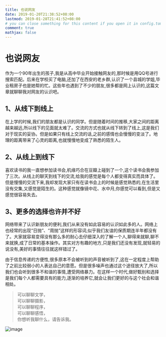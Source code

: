 ```yaml
---
title: 也说网友
date: 2019-01-20T21:38:52+08:00
lastmod: 2019-01-28T21:41:52+08:00
# you can close something for this content if you open it in config.toml.
comment: true
mathjax: false
---
```


# 也说网友

作为一个90年出生的孩子,我是从高中毕业开始接触网友的,那时候是用QQ号进行搜索匹配。后来在学校买了电脑,还加了在西安的老乡群,认识了一个县城的学姐,毕业租房子也是她帮的忙。这些年也遇到了不少的朋友,很多都是网上认识的,这篇文章就聊聊我对网友的认识吧。

## 1、从线下到线上

在上学的时候,我们的朋友都是认识的同学。但是随着时间的推移,大家之间的距离越来越远,所以线下的见面就太难了。交流的方式也就从线下转到了线上,这是我们对于现实的妥协。但是如果只有线上交流的话,之前的感情也会慢慢的变淡了。地理的距离带来了心灵的距离,也就慢慢地变成了熟悉的陌生人。

## 2、从线上到线下

喜欢读书的我一直想参加读书会,机缘巧合在豆瓣上碰到了一个,这个读书会我参加了三次。从线上的聊天到线下的交流,给我的感觉是每个人都变得真实而具体了。但是慢慢的交流下来,我却发现大家只有在读书会上的时候是感觉熟悉的,在生活里没有交集,又感觉是陌生的。这种感觉就像镜中花、水中月,你感觉可以看到,但是又感觉很容易失去。

## 3、更多的选择也许并不好

网络带来了认识新朋友的便利,我们从来没有如此容易的认识如此多的人。网络上也经常的出现“日抛”、“周抛”这样的形容词,似乎我们友谊的保质期连半年都没有了。大家就容易变得没有那么多的耐心去仔细深入的了解一个人,聊得来就聊,聊不来就换,成了日常的基本操作。其实对方有趣的地方,只是我们还没有发现,就轻易的说没有,美好的事情往往就这样错过了。

由于信息传递的方便性,很多原本不会被听到的声音被听到了,这在一定程度上帮助了之前比较弱小的人表达自己的意愿。但是很多噪声也通过这个途径放大了,所以我们也会听到很多不和谐的事情,遭受网络暴力。在这样一个时代,做好甄别和选择是我们每个人都需要具有的能力,逐渐的培养它,就会让我们更好的与这个社会和谐相处。

> 可以聊聊文学，   
> 可以聊聊摄影，   
> 可以聊聊程序，   
> 可以聊聊感悟，   
> 你想听我聊什么，请告诉我。

![image](https://mmbiz.qpic.cn/mmbiz_jpg/IDHaWiaS8DJpDWaY4ZNTpQR4riciaVTEqPkpwGNwbmUxHUjv8licNxNlD9IEia7rCb8KYibdRWCiamYGRfetNW1CyqWTQ/0?wx_fmt=jpeg)

